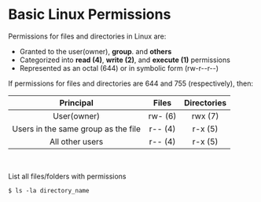 # Basic Linux Permissions

Permissions for files and directories in Linux are:
- Granted to the user(owner), **group**. and **others**
- Categorized into **read (4)**, **write (2)**, and **execute (1)** permissions
- Represented as an octal (644) or in symbolic form (rw-r--r--)

If permissions for files and directories are 644 and 755 (respectively), then:

| Principal |       Files     |   Directories   |
| :-------: | :-------------: | :-------------: |
|  User(owner) | rw- (6) |  rwx (7)  |
|  Users in the same group as the file |  r-- (4)  |  r-x (5)  |
|  All other users |  r-- (4)  |  r-x (5)  |

<br>

List all files/folders with permissions
```
$ ls -la directory_name
```
